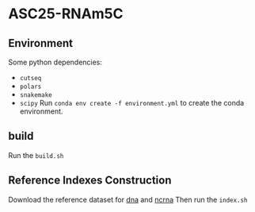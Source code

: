 # ASC25-RNAm5C

## Environment
Some python dependencies:
- `cutseq`
- `polars`
- `snakemake`
- `scipy`
Run `conda env create -f environment.yml` to create the conda environment.


## build
Run the `build.sh`

## Reference Indexes Construction
Download the reference dataset for [dna](https://ftp.ensembl.org/pub/release-113/fasta/homo_sapiens/dna/Homo_sapiens.GRCh38.dna.primary_assembly.fa.gz) and [ncrna](https://ftp.ensembl.org/pub/release-113/fasta/homo_sapiens/ncrna/Homo_sapiens.GRCh38.ncrna.fa.gz)
Then run the `index.sh`
